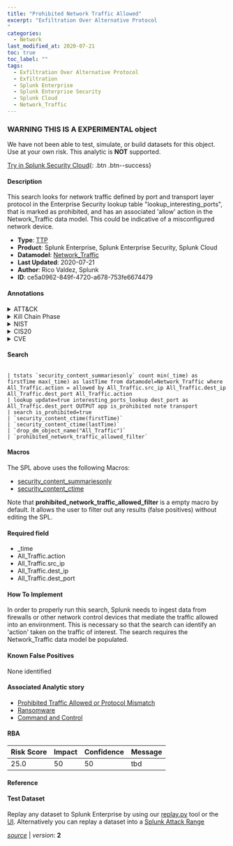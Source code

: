 ```yaml
---
title: "Prohibited Network Traffic Allowed"
excerpt: "Exfiltration Over Alternative Protocol
"
categories:
  - Network
last_modified_at: 2020-07-21
toc: true
toc_label: ""
tags:
  - Exfiltration Over Alternative Protocol
  - Exfiltration
  - Splunk Enterprise
  - Splunk Enterprise Security
  - Splunk Cloud
  - Network_Traffic
---
```


###  WARNING THIS IS A EXPERIMENTAL object
We have not been able to test, simulate, or build datasets for this object. Use at your own risk. This analytic is **NOT** supported.


[Try in Splunk Security Cloud](https://www.splunk.com/en_splunk_app_enrichmentus/cyber-security.html){: .btn .btn--success}

#### Description

This search looks for network traffic defined by port and transport layer protocol in the Enterprise Security lookup table "lookup_interesting_ports", that is marked as prohibited, and has an associated 'allow' action in the Network_Traffic data model. This could be indicative of a misconfigured network device.

- **Type**: [TTP](https://github.com/splunk/security_content/wiki/Detection-Analytic-Types)
- **Product**: Splunk Enterprise, Splunk Enterprise Security, Splunk Cloud
- **Datamodel**: [Network_Traffic](https://docs.splunk.com/Documentation/CIM/latest/User/NetworkTraffic)
- **Last Updated**: 2020-07-21
- **Author**: Rico Valdez, Splunk
- **ID**: ce5a0962-849f-4720-a678-753fe6674479


#### Annotations

<details>
  <summary>ATT&CK</summary>

<div markdown="1">


| ID             | Technique        |  Tactic             |
| -------------- | ---------------- |-------------------- |
| [T1048](https://attack.mitre.org/techniques/T1048/) | Exfiltration Over Alternative Protocol | Exfiltration |

</div>
</details>


<details>
  <summary>Kill Chain Phase</summary>

<div markdown="1">

* Delivery
* Command & Control


</div>
</details>


<details>
  <summary>NIST</summary>

<div markdown="1">

* DE.AE
* PR.AC



</div>
</details>

<details>
  <summary>CIS20</summary>

<div markdown="1">

* CIS 9
* CIS 12



</div>
</details>

<details>
  <summary>CVE</summary>

<div markdown="1">


</div>
</details>

#### Search

```

| tstats `security_content_summariesonly` count min(_time) as firstTime max(_time) as lastTime from datamodel=Network_Traffic where All_Traffic.action = allowed by All_Traffic.src_ip All_Traffic.dest_ip All_Traffic.dest_port All_Traffic.action 
| lookup update=true interesting_ports_lookup dest_port as All_Traffic.dest_port OUTPUT app is_prohibited note transport 
| search is_prohibited=true 
| `security_content_ctime(firstTime)` 
| `security_content_ctime(lastTime)` 
| `drop_dm_object_name("All_Traffic")` 
| `prohibited_network_traffic_allowed_filter`
```

#### Macros
The SPL above uses the following Macros:
* [security_content_summariesonly](https://github.com/splunk/security_content/blob/develop/macros/security_content_summariesonly.yml)
* [security_content_ctime](https://github.com/splunk/security_content/blob/develop/macros/security_content_ctime.yml)

Note that **prohibited_network_traffic_allowed_filter** is a empty macro by default. It allows the user to filter out any results (false positives) without editing the SPL.

#### Required field
* _time
* All_Traffic.action
* All_Traffic.src_ip
* All_Traffic.dest_ip
* All_Traffic.dest_port


#### How To Implement
In order to properly run this search, Splunk needs to ingest data from firewalls or other network control devices that mediate the traffic allowed into an environment. This is necessary so that the search can identify an 'action' taken on the traffic of interest. The search requires the Network_Traffic data model be populated.

#### Known False Positives
None identified

#### Associated Analytic story
* [Prohibited Traffic Allowed or Protocol Mismatch](/stories/prohibited_traffic_allowed_or_protocol_mismatch)
* [Ransomware](/stories/ransomware)
* [Command and Control](/stories/command_and_control)




#### RBA

| Risk Score  | Impact      | Confidence   | Message      |
| ----------- | ----------- |--------------|--------------|
| 25.0 | 50 | 50 | tbd |


#### Reference


#### Test Dataset
Replay any dataset to Splunk Enterprise by using our [replay.py](https://github.com/splunk/attack_data#using-replaypy) tool or the [UI](https://github.com/splunk/attack_data#using-ui).
Alternatively you can replay a dataset into a [Splunk Attack Range](https://github.com/splunk/attack_range#replay-dumps-into-attack-range-splunk-server)



[*source*](https://github.com/splunk/security_content/tree/develop/detections/experimental/network/prohibited_network_traffic_allowed.yml) \| *version*: **2**